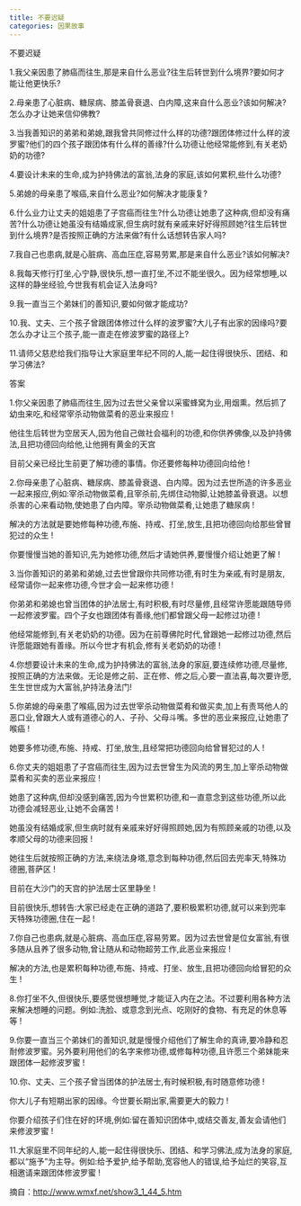 ```yaml
---
title: 不要迟疑
categories: 因果故事
---
```


	   
不要迟疑

1.我父亲因患了肺癌而往生,那是来自什么恶业?往生后转世到什么境界?要如何才能让他更快乐?

2.母亲患了心脏病、糖尿病、膝盖骨衰退、白内障,这来自什么恶业?该如何解决?怎么办才让她来信仰佛教?

3.当我善知识的弟弟和弟媳,跟我曾共同修过什么样的功德?跟团体修过什么样的波罗蜜?他们的四个孩子跟团体有什么样的善缘?什么功德让他经常能修到,有关老奶奶的功德?

4.要设计未来的生命,成为护持佛法的富翁,法身的家庭,该如何累积,些什么功德?

5.弟媳的母亲患了喉癌,来自什么恶业?如何解决才能康复?

6.什么业力让丈夫的姐姐患了子宫癌而往生?什么功德让她患了这种病,但却没有痛苦?什么功德让她虽没有结婚成家,但生病时就有亲戚来好好得照顾她?往生后转世到什么境界?是否按照正确的方法来做?有什么话想转告家人吗?

7.我自己也患病,就是心脏病、高血压症,容易劳累,那是来自什么恶业?该如何解决?

8.我每天修行打坐,心宁静,很快乐,想一直打坐,不过不能坐很久。因为经常想睡,以这样的静坐经验,今世我有机会证入法身吗?

9.我一直当三个弟妹们的善知识,要如何做才能成功?

10.我、丈夫、三个孩子曾跟团体修过什么样的波罗蜜?大儿子有出家的因缘吗?要怎么办才让三个孩子,能一直走在修波罗蜜的路径上?

11.请师父慈悲给我们指导让大家庭里年纪不同的人,能一起住得很快乐、团结、和学习佛法?

答案

1.你父亲因患了肺癌而往生,因为过去世父亲曾以采蜜蜂窝为业,用烟熏。然后抓了幼虫来吃,和经常宰杀动物做菜肴的恶业来报应 !

他往生后转世为空居天人,因为他自己做社会福利的功德,和你供养佛像,以及护持佛法,且把功德回向给他,让他拥有黄金的天宫

目前父亲已经比生前更了解功德的事情。你还要修每种功德回向给他 !

2.你母亲患了心脏病、糖尿病、膝盖骨衰退、白内障。因为过去世所造的许多恶业一起来报应,例如:宰杀动物做菜肴,且宰杀前,先绑住动物脚,让她膝盖骨衰退。以想杀害的心来看动物,使她患了白内障。宰杀动物做菜肴,让她患了糖尿病 !

解决的方法就是要她修每种功德,布施、持戒、打坐,放生,且把功德回向给那些曾冒犯过的众生 !

你要慢慢当她的善知识,先为她修功德,然后才请她供养,要慢慢介绍让她更了解 !

3.当你善知识的弟弟和弟媳,过去世曾跟你共同修功德,有时生为亲戚,有时是朋友,经常请你一起来修功德,今世才会一起来修功德 !

你弟弟和弟媳也曾当团体的护法居士,有时积极,有时尽量修,且经常许愿能跟随导师一起修波罗蜜。四个子女也跟团体有善缘,他们都曾跟父母一起修过功德 !

他经常能修到,有关老奶奶的功德。因为在前尊佛陀时代,曾跟她一起修过功德,然后许愿能跟她有善缘。所以今世才有机会,修有关老奶奶的功德 !

4.你想要设计未来的生命,成为护持佛法的富翁,法身的家庭,要连续修功德,尽量修,按照正确的方法来做。无论是修之前、正在修、修之后,心要一直法喜,每次要许愿,生生世世成为大富翁,护持法身法门!

5.你弟媳的母亲患了喉癌,因为过去世宰杀动物做菜肴和做买卖,加上有责骂他人的恶口业,曾跟大人或有道德心的人、子孙、父母斗嘴。多世的恶业来报应,让她患了喉癌 !

她要多修功德,布施、持戒、打坐,放生,且经常把功德回向给曾冒犯过的人 !

6.你丈夫的姐姐患了子宫癌而往生,因为过去世曾生为风流的男生,加上宰杀动物做菜肴和买卖的恶业来报应 !

她患了这种病,但却没感到痛苦,因为今世累积功德,和一直意念到这些功德,所以此功德会减轻恶业,让她不会痛苦 !

她虽没有结婚成家,但生病时就有亲戚来好好得照顾她,因为有照顾亲戚的功德,以及孝顺父母的功德来回报 !

她往生后就按照正确的方法,来绕法身塔,意念到每种功德,然后回去兜率天,特殊功德圈,菩萨区 !

目前在大沙门的天宫的护法居士区里静坐 !

目前很快乐,想转告:大家已经走在正确的道路了,要积极累积功德,就可以来到兜率天特殊功德圈,住在一起 !

7.你自己也患病,就是心脏病、高血压症,容易劳累。因为过去世曾是位女富翁,有很多随从且养了很多动物,曾让随从和动物超劳工作,此恶业来报应 !

解决的方法,也是累积每种功德,布施、持戒、打坐、放生,且把功德回向给冒犯的众生 !

8.你打坐不久,但很快乐,要感觉很想睡觉,才能证入内在之法。不过要利用各种方法来解决想睡的问题。例如:洗脸、或意念到光点、吃刚好的食物、有充足的休息等等 !

9.你要一直当三个弟妹们的善知识,就是慢慢介绍他们了解生命的真谛,要冷静和忍耐修波罗蜜。另外要利用他们的名字来修功德,或修每种功德,且许愿三个弟妹能来跟团体一起修波罗蜜 !

10.你、丈夫、三个孩子曾当团体的护法居士,有时候积极,有时随意修功德 !

你大儿子有短期出家的因缘。今世要长期出家,需要更大的毅力 !

你要介绍孩子们住在好的环境,例如:留在善知识团体中,或结交善友,善友会请他们来修波罗蜜 !

11.大家庭里不同年纪的人,能一起住得很快乐、团结、和学习佛法,成为法身的家庭,都以“施予”为主导。例如:给予爱护,给予帮助,宽容他人的错误,给予灿烂的笑容,互相邀请来跟团体修波罗蜜 !

摘自：http://www.wmxf.net/show3_1_44_5.htm